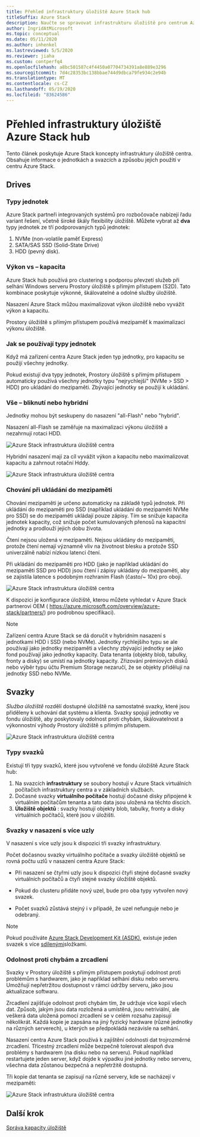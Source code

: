 ```yaml
---
title: Přehled infrastruktury úložiště Azure Stack hub
titleSuffix: Azure Stack
description: Naučte se spravovat infrastrukturu úložiště pro centrum Azure Stack.
author: IngridAtMicrosoft
ms.topic: conceptual
ms.date: 05/11/2020
ms.author: inhenkel
ms.lastreviewed: 5/5/2020
ms.reviewer: jiaha
ms.custom: contperfq4
ms.openlocfilehash: a8bc501587c4f4450a07704734391a8e889e3296
ms.sourcegitcommit: 7d4c28353bc138bbae744d9dbca79fe934c2e94b
ms.translationtype: MT
ms.contentlocale: cs-CZ
ms.lasthandoff: 05/19/2020
ms.locfileid: "83624586"
---
```

# <a name="azure-stack-hub-storage-infrastructure-overview"></a>Přehled infrastruktury úložiště Azure Stack hub

Tento článek poskytuje Azure Stack koncepty infrastruktury úložiště centra. Obsahuje informace o jednotkách a svazcích a způsobu jejich použití v centru Azure Stack.

## <a name="drives"></a>Drives

### <a name="drive-types"></a>Typy jednotek

Azure Stack partneři integrovaných systémů pro rozbočovače nabízejí řadu variant řešení, včetně široké škály flexibility úložiště. Můžete vybrat až **dva** typy jednotek ze tří podporovaných typů jednotek:

1. NVMe (non-volatile paměť Express)
1. SATA/SAS SSD (Solid-State Drive)
1. HDD (pevný disk).

### <a name="performance-vs-capacity"></a>Výkon vs – kapacita

Azure Stack hub používá pro clustering s podporou převzetí služeb při selhání Windows serveru Prostory úložiště s přímým přístupem (S2D). Tato kombinace poskytuje výkonné, škálovatelné a odolné služby úložiště.

Nasazení Azure Stack můžou maximalizovat výkon úložiště nebo vyvážit výkon a kapacitu.

Prostory úložiště s přímým přístupem používá mezipaměť k maximalizaci výkonu úložiště.

### <a name="how-drive-types-are-used"></a>Jak se používají typy jednotek

Když má zařízení centra Azure Stack jeden typ jednotky, pro kapacitu se použijí všechny jednotky.

Pokud existují dva typy jednotek, Prostory úložiště s přímým přístupem automaticky používá všechny jednotky typu "nejrychlejší" (NVMe &gt; SSD &gt; HDD) pro ukládání do mezipaměti. Zbývající jednotky se použijí k ukládání.

### <a name="all-flash-or-hybrid"></a>Vše – bliknutí nebo hybridní

Jednotky mohou být seskupeny do nasazení "all-Flash" nebo "hybrid".

Nasazení all-Flash se zaměřuje na maximalizaci výkonu úložiště a nezahrnují rotaci HDD.

![Azure Stack infrastruktura úložiště centra](media/azure-stack-storage-infrastructure-overview/image1.png)


Hybridní nasazení mají za cíl vyvážit výkon a kapacitu nebo maximalizovat kapacitu a zahrnout rotační Hddy.

![Azure Stack infrastruktura úložiště centra](media/azure-stack-storage-infrastructure-overview/image2.png)

### <a name="caching-behavior"></a>Chování při ukládání do mezipaměti

Chování mezipaměti je určeno automaticky na základě typů jednotek. Při ukládání do mezipaměti pro SSD (například ukládání do mezipaměti NVMe pro SSD) se do mezipaměti ukládají pouze zápisy. Tím se snižuje kapacita jednotek kapacity, což snižuje počet kumulovaných přenosů na kapacitní jednotky a prodlouží jejich dobu života.

Čtení nejsou uložená v mezipaměti. Nejsou ukládány do mezipaměti, protože čtení nemají významně vliv na životnost blesku a protože SSD univerzálně nabízí nízkou latenci čtení.

Při ukládání do mezipaměti pro HDD (jako je například ukládání do mezipaměti SSD pro HDD) jsou čtení i zápisy ukládány do mezipaměti, aby se zajistila latence s podobným rozhraním Flash (často/~ 10x) pro obojí.

![Azure Stack infrastruktura úložiště centra](media/azure-stack-storage-infrastructure-overview/image3.svg)

K dispozici je konfigurace úložiště, kterou můžete vyhledat v Azure Stack partnerovi OEM ( https://azure.microsoft.com/overview/azure-stack/partners/) pro podrobnou specifikaci).

> [!NOTE]
> Zařízení centra Azure Stack se dá doručit v hybridním nasazení s jednotkami HDD i SSD (nebo NVMe). Jednotky rychlejšího typu se ale používají jako jednotky mezipaměti a všechny zbývající jednotky se jako fond používají jako jednotky kapacity. Data tenanta (objekty blob, tabulky, fronty a disky) se umístí na jednotky kapacity. Zřizování prémiových disků nebo výběr typu účtu Premium Storage nezaručí, že se objekty přidělují na jednotky SSD nebo NVMe.

## <a name="volumes"></a>Svazky

*Služba úložiště* rozdělí dostupné úložiště na samostatné svazky, které jsou přiděleny k uchování dat systému a klienta. Svazky spojují jednotky ve fondu úložiště, aby poskytovaly odolnost proti chybám, škálovatelnost a výkonnostní výhody Prostory úložiště s přímým přístupem.

![Azure Stack infrastruktura úložiště centra](media/azure-stack-storage-infrastructure-overview/image4.svg)

### <a name="volume-types"></a>Typy svazků

Existují tři typy svazků, které jsou vytvořené ve fondu úložiště Azure Stack hub:

1. Na svazcích **infrastruktury** se soubory hostují v Azure Stack virtuálních počítačích infrastruktury centra a v základních službách.
1. Dočasné svazky **virtuálního počítače** hostují dočasné disky připojené k virtuálním počítačům tenanta a tato data jsou uložená na těchto discích.
1. **Úložiště objektů** : svazky hostují objekty blob, tabulky, fronty a disky virtuálních počítačů, které jsou v úložišti.

### <a name="volumes-in-a-multi-node-deployment"></a>Svazky v nasazení s více uzly

V nasazení s více uzly jsou k dispozici tři svazky infrastruktury.

Počet dočasnou svazky virtuálního počítače a svazky úložiště objektů se rovná počtu uzlů v nasazení centra Azure Stack:

- Při nasazení se čtyřmi uzly jsou k dispozici čtyři stejné dočasné svazky virtuálních počítačů a čtyři stejné svazky úložiště objektů.

- Pokud do clusteru přidáte nový uzel, bude pro oba typy vytvořen nový svazek.

- Počet svazků zůstává stejný i v případě, že uzel nefunguje nebo je odebraný.

> [!NOTE]
> Pokud používáte [Azure Stack Development Kit (ASDK)](https://docs.microsoft.com/azure-stack/asdk/), existuje jeden svazek s více [sdílenými](azure-stack-manage-storage-shares.md)složkami.

### <a name="fault-tolerance-and-mirroring"></a>Odolnost proti chybám a zrcadlení

Svazky v Prostory úložiště s přímým přístupem poskytují odolnost proti problémům s hardwarem, jako je například selhání disku nebo serveru. Umožňují nepřetržitou dostupnost v rámci údržby serveru, jako jsou aktualizace softwaru.

Zrcadlení zajišťuje odolnost proti chybám tím, že udržuje více kopií všech dat. Způsob, jakým jsou data rozložená a umístěná, jsou netriviální, ale veškerá data uložená pomocí zrcadlení se v celém rozsahu zapisují několikrát. Každá kopie je zapsána na jiný fyzický hardware (různé jednotky na různých serverech), u kterých se předpokládá nezávisle na selhání. 

Nasazení centra Azure Stack používá k zajištění odolnosti dat trojrozměrné zrcadlení. Třícestný zrcadlení může bezpečně tolerovat alespoň dva problémy s hardwarem (na disku nebo na serveru). Pokud například restartujete jeden server, když dojde k výpadku jiné jednotky nebo serveru, všechna data zůstanou bezpečná a nepřetržitě dostupná.

Tři kopie dat tenanta se zapisují na různé servery, kde se nacházejí v mezipaměti:

![Azure Stack infrastruktura úložiště centra](media/azure-stack-storage-infrastructure-overview/image5.png)

## <a name="next-step"></a>Další krok

[Správa kapacity úložiště](azure-stack-manage-storage-shares.md) 
